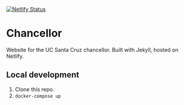 [![Netlify Status](https://api.netlify.com/api/v1/badges/06249ff4-8de5-4f13-9ff5-449a76639e23/deploy-status)](https://app.netlify.com/sites/ucsc-chancellor/deploys)

# Chancellor

Website for the UC Santa Cruz chancellor. Built with Jekyll, hosted on Netlify.

## Local development

1. Clone this repo.
2. `docker-compose up`
